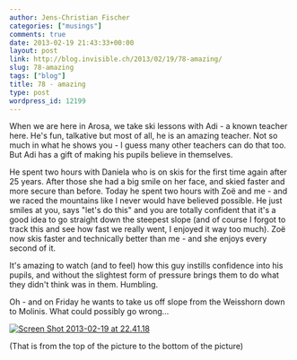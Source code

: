 ```yaml
---
author: Jens-Christian Fischer
categories: ["musings"]
comments: true
date: 2013-02-19 21:43:33+00:00
layout: post
link: http://blog.invisible.ch/2013/02/19/78-amazing/
slug: 78-amazing
tags: ["blog"]
title: 78 - amazing
type: post
wordpress_id: 12199
---
```


When we are here in Arosa, we take ski lessons with Adi - a known teacher here. He's fun, talkative but most of all, he is an amazing teacher. Not so much in what he shows you - I guess many other teachers can do that too. But Adi has a gift of making his pupils believe in themselves.

He spent two hours with Daniela who is on skis for the first time again after 25 years. After those she had a big smile on her face, and skied faster and more secure than before. Today he spent two hours with Zoë and me - and we raced the mountains like I never would have believed possible. He just smiles at you, says "let's do this" and you are totally confident that it's a good idea to go straight down the steepest slope (and of course I forgot to track this and see how fast we really went, I enjoyed it way too much). Zoë now skis faster and technically better than me - and she enjoys every second of it.

It's amazing to watch (and to feel) how this guy instills confidence into his pupils, and without the slightest form of pressure brings them to do what they didn't think was in them. Humbling.

Oh - and on Friday he wants to take us off slope from the Weisshorn down to Molinis. What could possibly go wrong...

[![Screen Shot 2013-02-19 at 22.41.18](http://blog.invisible.ch/wp-content/uploads/2013/02/Screen-Shot-2013-02-19-at-22.41.18-272x300.png)](http://blog.invisible.ch/wp-content/uploads/2013/02/Screen-Shot-2013-02-19-at-22.41.18.png)



(That is from the top of the picture to the bottom of the picture)


